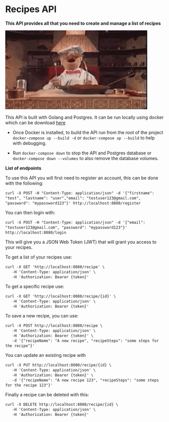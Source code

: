 # Recipes API 

**This API provides all that you need to create and manage a list of recipes**

<img src="./images/swedish-chef.gif" width="450" height="250" alt="happy-chef"/>

This API is built with Golang and Postgres. It can be run locally using docker which can be download [here](https://www.docker.com/) 

- Once Docker is installed, to build the API run from the root of the project  `docker-compose up --build -d` or `docker-compose up --build` to help with debugging.

- Run `docker-compose down` to stop the API and Postgres database or `docker-compose down --volumes` to also remove the database volumes.

**List of endpoints**

To use this API you will first need to register an account, this can be done with the following:

```
curl -X POST -H "Content-Type: application/json" -d '{"firstname": "test", "lastname": "user","email": "testuser123@gmail.com", "password": "mypassword123"}' http://localhost:8080/register
```

You can then login with:

```
curl -X POST -H "Content-Type: application/json" -d '{"email": "testuser123@gmail.com", "password": "mypassword123"}' http://localhost:8080/login
```

This will give you a JSON Web Token (JWT) that will grant you access to your recipes.

To get a list of your recipes use:

```
curl -X GET 'http://localhost:8080/recipe' \
   -H 'Content-Type: application/json' \
   -H 'Authorization: Bearer {token}' 
```

To get a specific recipe use:

```
curl -X GET 'http://localhost:8080/recipe/{id}' \
   -H 'Content-Type: application/json' \
   -H 'Authorization: Bearer {token}' 
```

To save a new recipe, you can use:

```
curl -X POST http://localhost:8080/recipe \
   -H 'Content-Type: application/json' \
   -H 'Authorization: Bearer {token}' \
   -d '{"recipeName": "A new recipe", "recipeSteps": "some steps for the recipe"}'
```

You can update an existing recipe with

```
curl -X PUT http://localhost:8080/recipe/{id} \
   -H 'Content-Type: application/json' \
   -H 'Authorization: Bearer {token}' \
   -d '{"recipeName": "A new recipe 123", "recipeSteps": "some steps for the recipe 123"}'
```

Finally a recipe can be deleted with this:

```
curl -X DELETE http://localhost:8080/recipe/{id} \
   -H 'Content-Type: application/json' \
   -H 'Authorization: Bearer {token}' 
```



